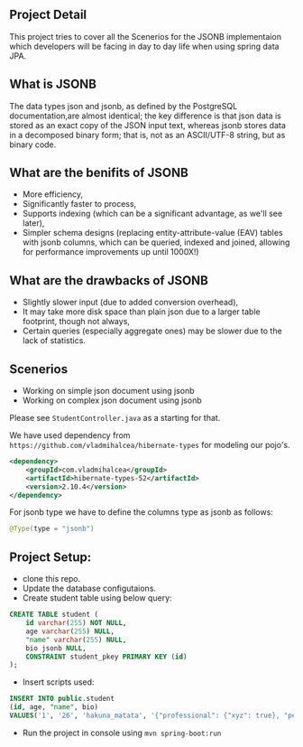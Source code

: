 ## Project Detail
This project tries to cover all the Scenerios for the JSONB implementaion which developers will be facing in day to day life when using spring data JPA.

## What is JSONB 
The data types json and jsonb, as defined by the PostgreSQL documentation,are almost identical; the key difference is that json data is stored as an exact copy of the JSON input text, whereas jsonb stores data in a decomposed binary form; that is, not as an ASCII/UTF-8 string, but as binary code.

## What are the benifits of JSONB 
- More efficiency,
- Significantly faster to process,
- Supports indexing (which can be a significant advantage, as we'll see later),
- Simpler schema designs (replacing entity-attribute-value (EAV) tables with jsonb columns, which can be queried,  indexed and joined, allowing for performance improvements up until 1000X!)

## What are the drawbacks of JSONB 
- Slightly slower input (due to added conversion overhead),
- It may take more disk space than plain json due to a larger table footprint, though not always,
- Certain queries (especially aggregate ones) may be slower due to the lack of statistics.

## Scenerios
- Working on simple json document using jsonb 
- Working on complex json document using jsonb 

Please see `StudentController.java` as a starting for that.

We have used dependency from `https://github.com/vladmihalcea/hibernate-types` for modeling our pojo's.

````xml
<dependency>
    <groupId>com.vladmihalcea</groupId>
    <artifactId>hibernate-types-52</artifactId>
    <version>2.10.4</version>
</dependency>
````

For jsonb type we have to define the columns type as jsonb as follows:

````java
@Type(type = "jsonb")
````

## Project Setup:
- clone this repo.
- Update the database configutaions.
- Create student table using below query:
````sql
CREATE TABLE student (
	id varchar(255) NOT NULL,
	age varchar(255) NULL,
	"name" varchar(255) NULL,
	bio jsonb NULL,
	CONSTRAINT student_pkey PRIMARY KEY (id)
);
````

- Insert scripts used:

````sql
INSERT INTO public.student
(id, age, "name", bio)
VALUES('1', '26', 'hakuna_matata', '{"professional": {"xyz": true}, "personal": {"xyx": "test"}}');

````
- Run the project in console using `mvn spring-boot:run`


